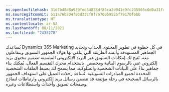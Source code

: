 ```yaml
---
ms.openlocfilehash: 31d7b48d8a939fed54838df85ca2d941e9fc235565c0d0a31f48e55c1c947f25
ms.sourcegitcommit: 511a76b204f93d23cf9f7a70059525f79170f6bb
ms.translationtype: HT
ms.contentlocale: ar-SA
ms.lasthandoff: 08/11/2021
ms.locfileid: "7435278"
---
```

يُساعدك Dynamics 365 Marketing في كل خطوة في تطوير المحتوى الجذاب وتحديد الجماهير المستهدفة وأتمتة الطريقة التي يتلقى بها هؤلاء الجمهور التسويق ويتفاعلون معه. تُتيح لك إمكانات التسويق عبر البريد الإلكتروني المضمنة تصميم محتوى بريد إلكتروني غني بالرسوم البيانية ومخصص. باستخدام محرك التقسيم الفعال، يُمكنك بناء جماهير بناءً على البيانات الشخصية والسلوكية، مما يسمح لك بضبط الملفات الشخصية المحددة لجميع المبادرات التسويقية.
تُساعد رحلات العميل على استهداف الجمهور بالرسائل الصحيحة في رحلة مؤتمتة قد تتضمن رسائل بريد إلكتروني وارتباطات لنماذج وصفحات تسويق وأحداث واستطلاعات وغيره.
